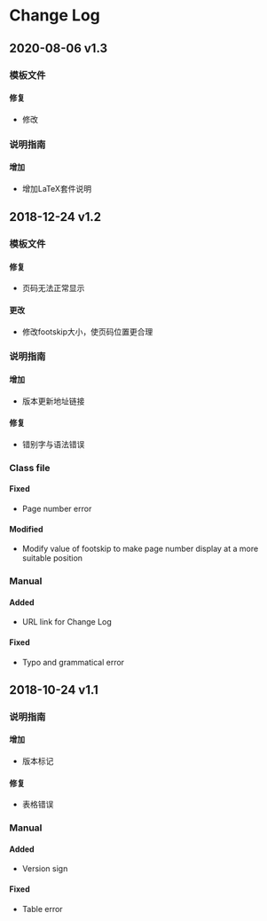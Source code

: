 # Change Log

## 2020-08-06 v1.3
### 模板文件
#### 修复
 - 修改
### 说明指南
#### 增加
 - 增加LaTeX套件说明

## 2018-12-24 v1.2
### 模板文件
#### 修复
 - 页码无法正常显示
#### 更改
 - 修改footskip大小，使页码位置更合理
### 说明指南
#### 增加
 - 版本更新地址链接
#### 修复
 - 错别字与语法错误

### Class file
#### Fixed
 - Page number error
#### Modified
 - Modify value of footskip to make page number display at a more suitable position
### Manual
#### Added
 - URL link for Change Log
#### Fixed
 - Typo and grammatical error

## 2018-10-24 v1.1
### 说明指南
#### 增加
 - 版本标记
#### 修复
 - 表格错误

### Manual
#### Added
 - Version sign
#### Fixed
 - Table error
